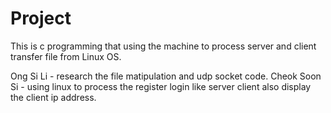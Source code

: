 # Project
This is c programming that using the machine to process server and client transfer file from Linux OS.

Ong Si Li - research the file matipulation and udp socket code.
Cheok Soon Si - using linux to process the register login like server client also display the client ip address.
